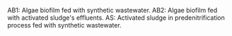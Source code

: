 AB1: Algae biofilm fed with synthetic wastewater.
AB2: Algae biofilm fed with activated sludge's effluents.
AS: Activated sludge in predenitrification process fed with synthetic wastewater.
